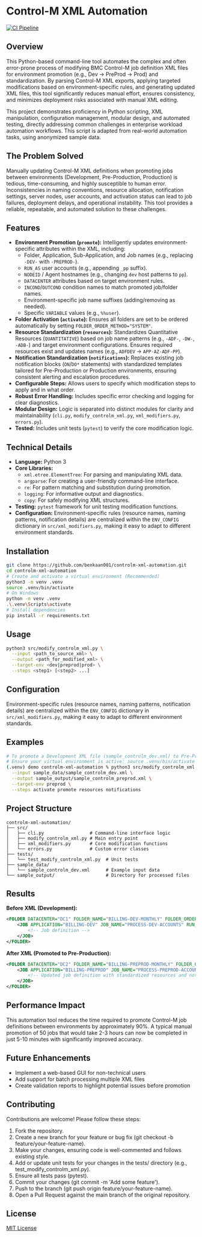 # Control-M XML Automation

[![CI Pipeline](https://github.com/benkaan001/controlm-xml-automation/actions/workflows/ci.yml/badge.svg?branch=main)](https://github.com/benkaan001/controlm-xml-automation/actions/workflows/ci.yml)

## Overview

This Python-based command-line tool automates the complex and often error-prone process of modifying BMC Control-M job definition XML files for environment promotion (e.g., Dev -> PreProd -> Prod) and standardization. By parsing Control-M XML exports, applying targeted modifications based on environment-specific rules, and generating updated XML files, this tool significantly reduces manual effort, ensures consistency, and minimizes deployment risks associated with manual XML editing.

This project demonstrates proficiency in Python scripting, XML manipulation, configuration management, modular design, and automated testing, directly addressing common challenges in enterprise workload automation workflows. This script is adapted from real-world automation tasks, using anonymized sample data.

## The Problem Solved

Manually updating Control-M XML definitions when promoting jobs between environments (Development, Pre-Production, Production) is tedious, time-consuming, and highly susceptible to human error. Inconsistencies in naming conventions, resource allocation, notification settings, server nodes, user accounts, and activation status can lead to job failures, deployment delays, and operational instability. This tool provides a reliable, repeatable, and automated solution to these challenges.

## Features

- **Environment Promotion (`promote`):** Intelligently updates environment-specific attributes within the XML, including:
  - Folder, Application, Sub-Application, and Job names (e.g., replacing `-DEV-` with `-PREPROD-`).
  - `RUN_AS` user accounts (e.g., appending `_pp` suffix).
  - `NODEID` / Agent hostnames (e.g., changing `dev` host patterns to `pp`).
  - `DATACENTER` attributes based on target environment rules.
  - `INCOND`/`OUTCOND` condition names to match promoted job/folder names.
  - Environment-specific job name suffixes (adding/removing as needed).
  - Specific `VARIABLE` values (e.g., `%%user`).
- **Folder Activation (`activate`):** Ensures all folders are set to be ordered automatically by setting `FOLDER_ORDER_METHOD="SYSTEM"`.
- **Resource Standardization (`resources`):** Standardizes Quantitative Resources (`QUANTITATIVE`) based on job name patterns (e.g., `-ADF-`, `-DW-`, `-ADB-`) and target environment configurations. Ensures required resources exist and updates names (e.g., `ADFDEV` -> `APP-AZ-ADF-PP`).
- **Notification Standardization (`notifications`):** Replaces existing job notification blocks (`ON`/`DO*` statements) with standardized templates tailored for Pre-Production or Production environments, ensuring consistent alerting and escalation procedures.
- **Configurable Steps:** Allows users to specify which modification steps to apply and in what order.
- **Robust Error Handling:** Includes specific error checking and logging for clear diagnostics.
- **Modular Design:** Logic is separated into distinct modules for clarity and maintainability (`cli.py`, `modify_controlm_xml.py`, `xml_modifiers.py`, `errors.py`).
- **Tested:** Includes unit tests (`pytest`) to verify the core modification logic.

## Technical Details

* **Language:** Python 3
* **Core Libraries:**
  * `xml.etree.ElementTree`: For parsing and manipulating XML data.
  * `argparse`: For creating a user-friendly command-line interface.
  * `re`: For pattern matching and substitution during promotion.
  * `logging`: For informative output and diagnostics.
  * `copy`: For safely modifying XML structures.
* **Testing:** `pytest` framework for unit testing modification functions.
* **Configuration:** Environment-specific rules (resource names, naming patterns, notification details) are centralized within the `ENV_CONFIG` dictionary in `src/xml_modifiers.py`, making it easy to adapt to different environment standards.

## Installation

```bash
git clone https://github.com/benkaan001/controlm-xml-automation.git
cd controlm-xml-automation
# Create and activate a virtual environment (Recommended)
python3 -m venv .venv
source .venv/bin/activate
# On Windows
python -m venv .venv
.\.venv\Scripts\activate
# Install dependencies
pip install -r requirements.txt
```

## Usage

```bash
python3 src/modify_controlm_xml.py \
  --input <path_to_source_xml> \
  --output <path_for_modified_xml> \
  --target-env <dev|preprod|prod> \
  --steps <step1> [<step2> ...]
```

## Configuration

Environment-specific rules (resource names, naming patterns, notification details) are centralized within the `ENV_CONFIG` dictionary in `src/xml_modifiers.py`, making it easy to adapt to different environment standards.

## Examples

```bash
# To promote a Development XML file (sample_controlm_dev.xml) to Pre-Production (sample_controlm_preprod.xml), applying activation, promotion, resource standardization, and notification standardization in that specific order:
# Ensure your virtual environment is active: source .venv/bin/activate
(.venv) demo controlm-xml-automation % python3 src/modify_controlm_xml.py \
  --input sample_data/sample_controlm_dev.xml \
  --output sample_output/sample_controlm_preprod.xml \
  --target-env preprod \
  --steps activate promote resources notifications
```

## Project Structure

```
controlm-xml-automation/
├── src/
│   ├── cli.py                 # Command-line interface logic
│   ├── modify_controlm_xml.py # Main entry point
│   ├── xml_modifiers.py       # Core modification functions
│   └── errors.py              # Custom error classes
├── tests/
│   └── test_modify_controlm_xml.py  # Unit tests
├── sample_data/
│   └── sample_controlm_dev.xml      # Example input data
└── sample_output/                   # Directory for processed files
```

## Results

**Before XML (Development):**
```xml
<FOLDER DATACENTER="DC1" FOLDER_NAME="BILLING-DEV-MONTHLY" FOLDER_ORDER_METHOD="USER">
    <JOB APPLICATION="BILLING-DEV" JOB_NAME="PROCESS-DEV-ACCOUNTS" RUN_AS="svc_app_dev" NODEID="dev-server-01">
        <!-- Job definition -->
    </JOB>
</FOLDER>
```

**After XML (Promoted to Pre-Production):**
```xml
<FOLDER DATACENTER="DC2" FOLDER_NAME="BILLING-PREPROD-MONTHLY" FOLDER_ORDER_METHOD="SYSTEM">
    <JOB APPLICATION="BILLING-PREPROD" JOB_NAME="PROCESS-PREPROD-ACCOUNTS" RUN_AS="svc_app_pp" NODEID="pp-server-01">
        <!-- Updated job definition with standardized resources and notifications -->
    </JOB>
</FOLDER>
```

## Performance Impact

This automation tool reduces the time required to promote Control-M job definitions between environments by approximately 90%. A typical manual promotion of 50 jobs that would take 2-3 hours can now be completed in just 5-10 minutes with significantly improved accuracy.

## Future Enhancements

- Implement a web-based GUI for non-technical users
- Add support for batch processing multiple XML files
- Create validation reports to highlight potential issues before promotion

## Contributing

Contributions are welcome! Please follow these steps:

1. Fork the repository.
2. Create a new branch for your feature or bug fix (git checkout -b feature/your-feature-name).
3. Make your changes, ensuring code is well-commented and follows existing style.
4. Add or update unit tests for your changes in the tests/ directory (e.g., test_modify_controlm_xml.py).
5. Ensure all tests pass (pytest).
6. Commit your changes (git commit -m 'Add some feature').
7. Push to the branch (git push origin feature/your-feature-name).
8. Open a Pull Request against the main branch of the original repository.

## License

[MIT License](https://opensource.org/licenses/MIT)
